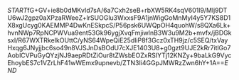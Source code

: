 $START$fG+GV+ie8b0dMKvId7sA/6a7Cxh2seB+rbXW5RK4sqV601l9/Mlj9DTU6wJ2gpz0aXPzaRWeeZ+lrSUOGlu3WxxsF9A1jnWigGoMnMyI4y5Y7KS8D1X8xgUcyg0KAEMMP4DwKnESkpcS/P56psk6UWQpOH4quohW/s8QXa6Lk+hvnNWp7RpNCPWVua9ent53Gk96ygjXvqFmjiwlnB3W3u9M2b+mvfx/jBDGksxI/R67WXTRkeIkOUttC/yNS64WpeQiE25dliP8f3Gcz0xTH9jz/c5SEQ/txVayHxqg6JNyjjbc6so49n8VJSJnDsBOdU7cXJE1403U8+g0gzt9UJE2kRr7itlGo7AoblCVPuGyQYzjNJ9aepRDtZiOur8tZWsbEOZxRSIYTj12KNZy+9baLkG9VycEhoybES7c1VZrLhF41wWEmx9upnevb/ZTN3Ii4GGpJMWRzZwn6hY+1A==$END$